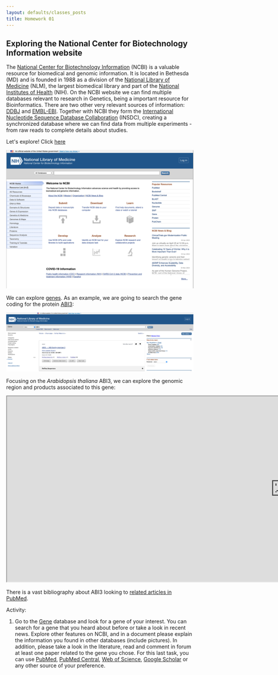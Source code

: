 ```yaml
---
layout: defaults/classes_posts
title: Homework 01
---
```


## Exploring the National Center for Biotechnology Information website

The [National Center for Biotechnology Information](https://www.ncbi.nlm.nih.gov) (NCBI) is a valuable resource for biomedical and genomic information. It is located in Bethesda (MD) and is founded in 1988 as a division of the [National Library of Medicine](https://www.nlm.nih.gov/socialmedia/index.html) (NLM), the largest biomedical library and part of the [National Institutes of Health](https://www.nih.gov) (NIH). On the NCBI website we can find multiple databases relevant to research in Genetics, being a important resource for Bioinformatics. There are two other very relevant sources of information: [DDBJ](https://www.ddbj.nig.ac.jp/) and [EMBL-EBI](https://www.ebi.ac.uk/). Together with NCBI they form the [International Nucleotide Sequence Database Collaboration](https://www.insdc.org) (INSDC), creating a synchronized database where we can find data from multiple experiments - from raw reads to complete details about studies.

Let's explore! Click [here](https://www.ncbi.nlm.nih.gov)

![](./figures/ncbi_01.png)

We can explore [genes](https://www.ncbi.nlm.nih.gov/gene/). As an example, we are going to search the gene coding for the protein [ABI3](https://www.ncbi.nlm.nih.gov/gene/51225):

![:scale 70%](./figures/ncbi_02.png)

Focusing on the *Arabidopsis thaliana* ABI3, we can explore the genomic region and products associated to this gene:

<iframe id="iframe_NCBI" width="1500" height="500" src="https://www.ncbi.nlm.nih.gov/projects/sviewer/embedded_iframe.html?iframe=iframe_NCBI&id=NC_003074.8&tracks=[key:sequence_track,name:T418951,display_name:Sequence,id:T418951,dbname:GenBank,annots:NA,ShowLabel:false,ColorGaps:false,shown:true,order:1][key:gene_model_track,name:T2595935,display_name:Genes\, RefSeq propagation from TAIR and Araport\, refreshed on 2022-10-20,id:T2595935,dbname:SADB,annots:NA000375140.1,Options:MergeAll,CDSProductFeats:false,NtRuler:true,AaRuler:true,HighlightMode:2,ShowLabel:true,shown:true,order:40][key:SNP_track,name:T2439100,display_name:(R) EVA RefSNP Release 3,id:T2439100,dbname:vcfTabix,annots:https\://ftp.ebi.ac.uk/pub/databases/eva/rs_releases/release_3/by_assembly/GCA_000001735.1/GCA_000001735.1_current_ids.vcf.gz,Layout:Adaptive,rmt_mapped_id:3,shown:true,order:50]&assm_context=GCF_000001735.4&app_context=Gene&v=8996797:9001756&c=null&select=null&slim=0&appname=no_appname" onload="if(!window._SViFrame){_SViFrame=true;window.addEventListener('message',function(e){if(e.origin=='https://www.ncbi.nlm.nih.gov' && !isNaN(e.data.h))document.getElementById(e.data.f).height=parseInt(e.data.h);});}">
</iframe>

There is a vast bibliography about ABI3 looking to [related articles in PubMed](https://pubmed.ncbi.nlm.nih.gov/?from_uid=822061&linkname=gene_pubmed).


Activity:

1.	Go to the [Gene](https://www.ncbi.nlm.nih.gov/gene/) database and look for a gene of your interest. You can search for a gene that you heard about before or take a look in recent news. Explore other features on NCBI, and in a document please explain the information you found in other databases (include pictures). In addition, please take a look in the literature, read and comment in forum at least one paper related to the gene you chose. For this last task, you can use [PubMed](https://pubmed.ncbi.nlm.nih.gov), [PubMed Central](https://www.ncbi.nlm.nih.gov/pmc/), [Web of Science](https://www.webofscience.com/wos/woscc/basic-search), [Google Scholar](https://scholar.google.com) or any other source of your preference.
